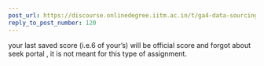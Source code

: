 ```yaml
---
post_url: https://discourse.onlinedegree.iitm.ac.in/t/ga4-data-sourcing-discussion-thread-tds-jan-2025/165959/121
reply_to_post_number: 120
---
```

your last saved score (i.e.6 of your’s) will be official score and forgot about seek portal , it is not meant for this type of assignment.